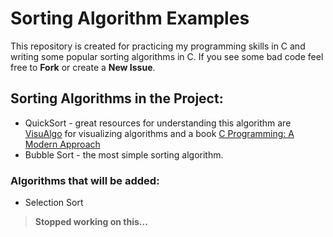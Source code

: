 # Sorting Algorithm Examples

This repository is created for practicing my programming skills in C and writing some popular sorting algorithms in C. 
If you see some bad code feel free to **Fork** or create a **New Issue**.


## Sorting Algorithms in the Project:

- QuickSort - great resources for understanding this algorithm are [VisuAlgo](https://visualgo.net/en/sorting) for visualizing algorithms and a book [C Programming: A Modern Approach](http://knking.com/books/c/)
- Bubble Sort - the most simple sorting algorithm.

### Algorithms that will be added:

- Selection Sort
> **Stopped working on this...**
